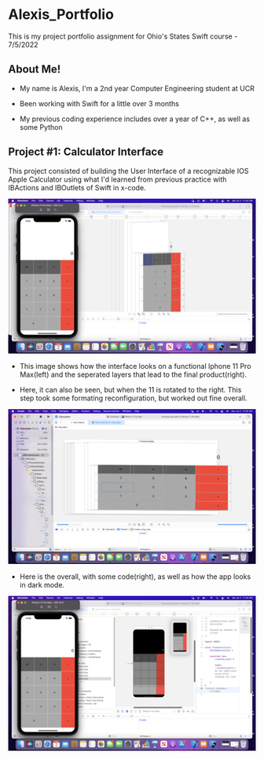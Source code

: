 # Alexis_Portfolio


This is my project portfolio assignment for Ohio's States Swift course - 7/5/2022

##

## __About Me!__


* My name is Alexis, I'm a 2nd year Computer Engineering student at UCR

* Been working with Swift for a little over 3 months

* My previous coding experience includes over a year of C++, as well as some Python

##

## __Project #1: Calculator Interface__


This project consisted of building the User Interface of a recognizable IOS Apple Calculator using what I'd learned from previous practice with IBActions and IBOutlets of Swift in x-code.


![](https://github.com/AlexNix02/Alex.is_Portolio/blob/main/images/Screen%20Shot%202022-07-02%20at%2011.52.42%20PM.png)


* This image shows how the interface looks on a functional Iphone 11 Pro Max(left) and the seperated layers that lead to the final product(right).


* Here, it can also be seen, but when the 11 is rotated to the right. This step took some formating reconfiguration, but worked out fine overall. 


![](https://github.com/AlexNix02/Alex.is_Portolio/blob/main/images/Screen%20Shot%202022-07-03%20at%2012.00.32%20AM.png)


* Here is the overall, with some code(right), as well as how the app looks in dark mode.
        
        
![](https://github.com/AlexNix02/Alex.is_Portolio/blob/main/images/Screen%20Shot%202022-07-02%20at%2011.55.42%20PM.png)

###
